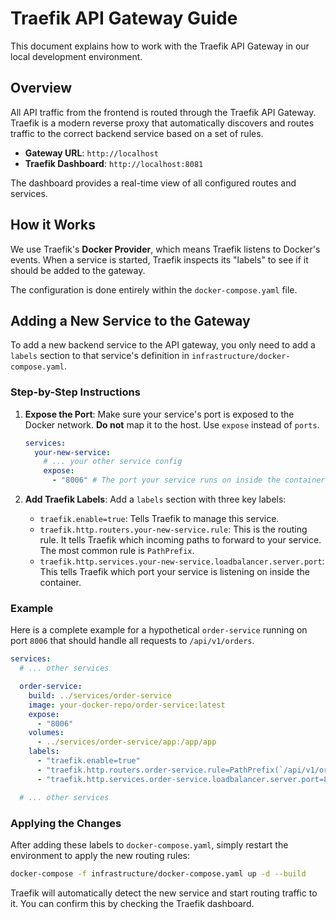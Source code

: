 # Traefik API Gateway Guide

This document explains how to work with the Traefik API Gateway in our local development environment.

## Overview

All API traffic from the frontend is routed through the Traefik API Gateway. Traefik is a modern reverse proxy that automatically discovers and routes traffic to the correct backend service based on a set of rules.

- **Gateway URL**: `http://localhost`
- **Traefik Dashboard**: `http://localhost:8081`

The dashboard provides a real-time view of all configured routes and services.

## How it Works

We use Traefik's **Docker Provider**, which means Traefik listens to Docker's events. When a service is started, Traefik inspects its "labels" to see if it should be added to the gateway.

The configuration is done entirely within the `docker-compose.yaml` file.

## Adding a New Service to the Gateway

To add a new backend service to the API gateway, you only need to add a `labels` section to that service's definition in `infrastructure/docker-compose.yaml`.

### Step-by-Step Instructions

1.  **Expose the Port**: Make sure your service's port is exposed to the Docker network. **Do not** map it to the host. Use `expose` instead of `ports`.

    ```yaml
    services:
      your-new-service:
        # ... your other service config
        expose:
          - "8006" # The port your service runs on inside the container
    ```

2.  **Add Traefik Labels**: Add a `labels` section with three key labels:
    -   `traefik.enable=true`: Tells Traefik to manage this service.
    -   `traefik.http.routers.your-new-service.rule`: This is the routing rule. It tells Traefik which incoming paths to forward to your service. The most common rule is `PathPrefix`.
    -   `traefik.http.services.your-new-service.loadbalancer.server.port`: This tells Traefik which port your service is listening on inside the container.

### Example

Here is a complete example for a hypothetical `order-service` running on port `8006` that should handle all requests to `/api/v1/orders`.

```yaml
services:
  # ... other services

  order-service:
    build: ../services/order-service
    image: your-docker-repo/order-service:latest
    expose:
      - "8006"
    volumes:
      - ../services/order-service/app:/app/app
    labels:
      - "traefik.enable=true"
      - "traefik.http.routers.order-service.rule=PathPrefix(`/api/v1/orders`)"
      - "traefik.http.services.order-service.loadbalancer.server.port=8006"

  # ... other services
```

### Applying the Changes

After adding these labels to `docker-compose.yaml`, simply restart the environment to apply the new routing rules:

```bash
docker-compose -f infrastructure/docker-compose.yaml up -d --build
```

Traefik will automatically detect the new service and start routing traffic to it. You can confirm this by checking the Traefik dashboard.

